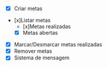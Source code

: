 - [x] Criar metas
- [x]Listar metas
   - [x]Metas realizadas
   - [x] Metas abertas
- [x] Marcar/Desmarcar metas realizadas
- [x] Remover metas
- [x] Sistema de mensagem
